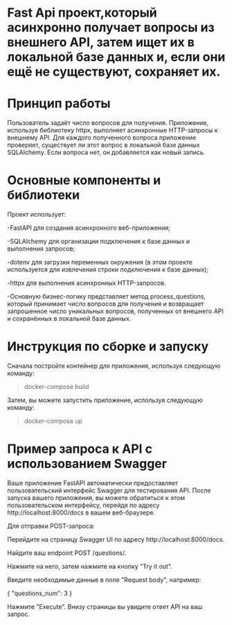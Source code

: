 # Fast Api проект,который асинхронно получает вопросы из внешнего API, затем ищет их в локальной базе данных и, если они ещё не существуют, сохраняет их.

# Принцип работы

Пользователь задаёт число вопросов для получения. Приложение, используя библиотеку httpx, выполняет асинхронные HTTP-запросы к внешнему API. Для каждого полученного вопроса приложение проверяет, существует ли этот вопрос в локальной базе данных SQLAlchemy. Если вопроса нет, он добавляется как новый запись.

# Основные компоненты и библиотеки

Проект использует:

-FastAPI для создания асинхронного веб-приложения;

-SQLAlchemy для организации подключения к базе данных и выполнения запросов;

-dotenv для загрузки переменных окружения (в этом проекте используется для извлечения строки подключения к базе данных);

-httpx для выполнения асинхронных HTTP-запросов.

-Основную бизнес-логику представляет метод process_questions, который принимает число вопросов для получения и возвращает запрошенное число уникальных вопросов, полученных от внешнего API и сохранённых в локальной базе данных.

# Инструкция по сборке и запуску

Сначала постройте контейнер для  приложения, используя следующую команду:

>docker-compose build

Затем, вы можете запустить  приложение, используя следующую команду:

>docker-compose up

# Пример запроса к API с использованием Swagger

Ваше приложение FastAPI автоматически предоставляет пользовательский интерфейс Swagger для тестирования API. После запуска вашего приложения, вы можете обратиться к этом пользовательском интерфейсу, перейдя по адресу http://localhost:8000/docs в вашем веб-браузере.

Для отправки POST-запроса:

Перейдите на страницу Swagger UI по адресу http://localhost:8000/docs.

Найдите ваш endpoint POST /questions/.

Нажмите на него, затем нажмите на кнопку "Try it out".

Введите необходимые данные в поле "Request body", например:


{
  "questions_num": 3
}

Нажмите "Execute". Внизу страницы вы увидите ответ API на ваш запрос.
